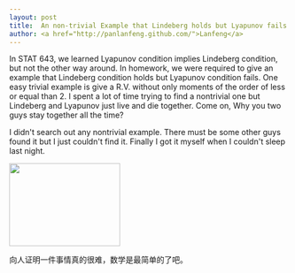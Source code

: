 ```yaml
---
layout: post
title:  An non-trivial Example that Lindeberg holds but Lyapunov fails
author: <a href="http://panlanfeng.github.com/">Lanfeng</a>
---
```



In STAT 643, we learned Lyapunov condition implies Lindeberg condition, but not the other way around. In homework, we were required to give an example that Lindeberg condition holds but Lyapunov condition fails. One easy trivial example is give a R.V. without only moments of the order of less or equal than 2. I spent a lot of time trying to find a nontrivial one but Lindeberg and Lyapunov just live and die together. Come on, Why you two guys stay together all the time?

I didn't search out any nontrivial example. There must be some other guys found it but I just couldn't find it. Finally I got it myself when I couldn't sleep last night. 


<img src="http://i.imgur.com/KUhdoHl.jpg" width="200" height="150">

向人证明一件事情真的很难，数学是最简单的了吧。